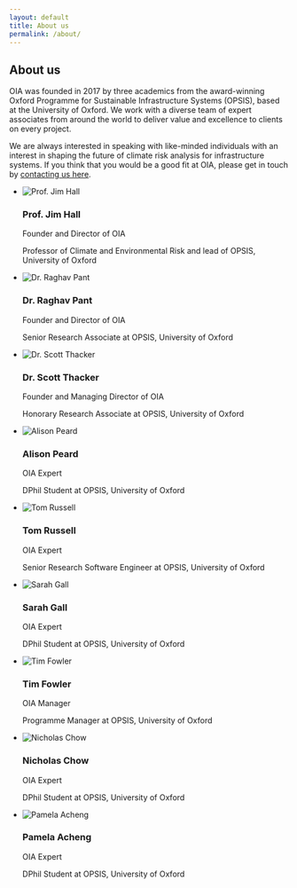 ```yaml
---
layout: default
title: About us
permalink: /about/
---
```


## About us

OIA was founded in 2017 by three academics from the award-winning Oxford
Programme for Sustainable Infrastructure Systems (OPSIS), based at the
University of Oxford. We work with a diverse team of expert associates from
around the world to deliver value and excellence to clients on every project.

We are always interested in speaking with like-minded individuals with an
interest in shaping the future of climate risk analysis for infrastructure
systems. If you think that you would be a good fit at OIA, please get in touch
by <a href="mailto:enquiries@oi-analytics.com">contacting us here</a>.


<ul class="team-list">
  <li class="team-list-item">
    <img class="team-image" src="/assets/img/team-jim.png" alt="Prof. Jim Hall">
    <div class="team-meta">
      <h3 class="team-list-name">Prof. Jim Hall</h3>
      <p class="team-list-title">Founder and Director of OIA</p>
      <p class="team-list-desc">Professor of Climate and Environmental Risk and lead of OPSIS, University of Oxford</p>
    </div>
  </li>
  <li class="team-list-item">
    <img class="team-image" src="/assets/img/team-raghav.png" alt="Dr. Raghav Pant">
    <div class="team-meta">
      <h3 class="team-list-name">Dr. Raghav Pant</h3>
      <p class="team-list-title">Founder and Director of OIA</p>
      <p class="team-list-desc">Senior Research Associate at OPSIS, University of Oxford</p>
    </div>
  </li>
  <li class="team-list-item">
    <img class="team-image" src="/assets/img/team-scott.png" alt="Dr. Scott Thacker">
    <div class="team-meta">
      <h3 class="team-list-name">Dr. Scott Thacker</h3>
      <p class="team-list-title">Founder and Managing Director of OIA</p>
      <p class="team-list-desc">Honorary Research Associate at OPSIS, University of Oxford</p>
    </div>
  </li>
  <li class="team-list-item">
    <img class="team-image" src="/assets/img/team-alison.png" alt="Alison Peard">
    <div class="team-meta">
      <h3 class="team-list-name">Alison Peard</h3>
      <p class="team-list-title">OIA Expert</p>
      <p class="team-list-desc">DPhil Student at OPSIS, University of Oxford</p>
    </div>
  </li>
  <li class="team-list-item">
    <img class="team-image" src="/assets/img/team-tom.png" alt="Tom Russell">
    <div class="team-meta">
      <h3 class="team-list-name">Tom Russell</h3>
      <p class="team-list-title">OIA Expert</p>
      <p class="team-list-desc">Senior Research Software Engineer at OPSIS, University of Oxford</p>
    </div>
  </li>
  <li class="team-list-item">
    <img class="team-image" src="/assets/img/team-sarah.png" alt="Sarah Gall">
    <div class="team-meta">
      <h3 class="team-list-name">Sarah Gall</h3>
      <p class="team-list-title">OIA Expert</p>
      <p class="team-list-desc">DPhil Student at OPSIS, University of Oxford</p>
    </div>
  </li>
  <li class="team-list-item">
    <img class="team-image" src="/assets/img/team-tim.png" alt="Tim Fowler">
    <div class="team-meta">
      <h3 class="team-list-name">Tim Fowler</h3>
      <p class="team-list-title">OIA Manager</p>
      <p class="team-list-desc">Programme Manager at OPSIS, University of Oxford</p>
    </div>
  </li>
  <li class="team-list-item">
    <img class="team-image" src="/assets/img/team-nick.png" alt="Nicholas Chow">
    <div class="team-meta">
      <h3 class="team-list-name">Nicholas Chow</h3>
      <p class="team-list-title">OIA Expert</p>
      <p class="team-list-desc">DPhil Student at OPSIS, University of Oxford</p>
    </div>
  </li>
    <li class="team-list-item">
    <img class="team-image" src="/assets/img/team-pamela.png" alt="Pamela Acheng">
    <div class="team-meta">
      <h3 class="team-list-name">Pamela Acheng</h3>
      <p class="team-list-title">OIA Expert</p>
      <p class="team-list-desc">DPhil Student at OPSIS, University of Oxford</p>
    </div>
  </li>
</ul>
